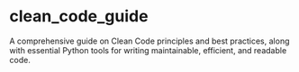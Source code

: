 # clean_code_guide
A comprehensive guide on Clean Code principles and best practices, along with essential Python tools for writing maintainable, efficient, and readable code.
